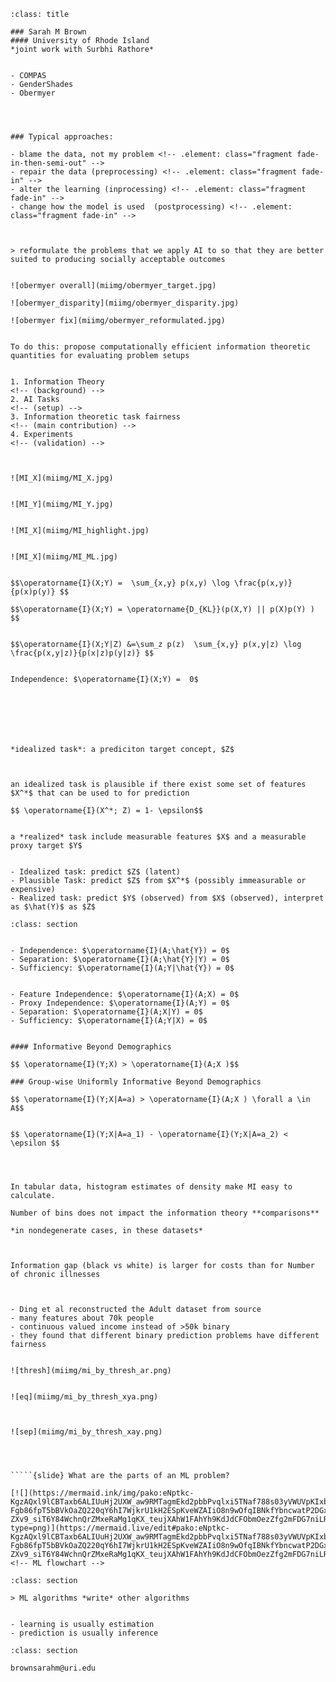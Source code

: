 ```{slide} Assessing Machine Learning Problems for Fairness Before Fitting"
:class: title

### Sarah M Brown
#### University of Rhode Island
*joint work with Surbhi Rathore*

```

```{slide} Why Fairness in Machine Learning?

- COMPAS
- GenderShades
- Obermyer

```



```{slide} Algorithmic Fairness Interventions



### Typical approaches:

- blame the data, not my problem <!-- .element: class="fragment fade-in-then-semi-out" -->
- repair the data (preprocessing) <!-- .element: class="fragment fade-in" -->
- alter the learning (inprocessing) <!-- .element: class="fragment fade-in" -->
- change how the model is used  (postprocessing) <!-- .element: class="fragment fade-in" -->


```

```{slide} An Alternative Proposal 

> reformulate the problems that we apply AI to so that they are better suited to producing socially acceptable outcomes

```


````{slide} Why reformulate?

![obermyer overall](miimg/obermyer_target.jpg)

````


````{slide} 
![obermyer_disparity](miimg/obermyer_disparity.jpg)
````


````{slide} 
![obermyer fix](miimg/obermyer_reformulated.jpg)

````


````{slide} How do we know when to reformulate?

To do this: propose computationally efficient information theoretic quantities for evaluating problem setups

````


````{slide} Agenda:

1. Information Theory
<!-- (background) -->
2. AI Tasks
<!-- (setup) -->
3. Information theoretic task fairness
<!-- (main contribution) -->
4. Experiments
<!-- (validation) -->

````


````{slide} Information Theory

````


````{slide} Information Theory

![MI_X](miimg/MI_X.jpg)

````


````{slide} Information Theory

![MI_Y](miimg/MI_Y.jpg)

````


````{slide} Information Theory

![MI_X](miimg/MI_highlight.jpg)

````


````{slide} Information Theory

![MI_X](miimg/MI_ML.jpg)

````


````{slide} Formally

$$\operatorname{I}(X;Y) =  \sum_{x,y} p(x,y) \log \frac{p(x,y)}{p(x)p(y)} $$

$$\operatorname{I}(X;Y) = \operatorname{D_{KL}}(p(X,Y) || p(X)p(Y) ) $$

````


````{slide}  Conditional MI

$$\operatorname{I}(X;Y|Z) &=\sum_z p(z)  \sum_{x,y} p(x,y|z) \log \frac{p(x,y|z)}{p(x|z)p(y|z)} $$


Independence: $\operatorname{I}(X;Y) =  0$



````


````{slide}  Tasks in AI  and ML


````


````{slide} Let's predict concept $Z$ !


*idealized task*: a prediciton target concept, $Z$

````


````{slide}  Can we even do that theoretically?


an idealized task is plausible if there exist some set of features $X^*$ that can be used to for prediction

$$ \operatorname{I}(X^*; Z) = 1- \epsilon$$

````


````{slide} But can we *really* do that?

a *realized* task include measurable features $X$ and a measurable proxy target $Y$

````


````{slide} ML Tasks

- Idealized task: predict $Z$ (latent)
- Plausible Task: predict $Z$ from $X^*$ (possibly immeasurable or expensive)
- Realized task: predict $Y$ (observed) from $X$ (observed), interpret as $\hat(Y)$ as $Z$

````


````{slide} Information Theoretic Task Fairness
:class: section

````


````{slide} Classical Fairness Criteria

- Independence: $\operatorname{I}(A;\hat{Y}) = 0$
- Separation: $\operatorname{I}(A;\hat{Y}|Y) = 0$
- Sufficiency: $\operatorname{I}(A;Y|\hat{Y}) = 0$

````


````{slide} Classical Fairness Criteria in Realized Tasks

- Feature Independence: $\operatorname{I}(A;X) = 0$
- Proxy Independence: $\operatorname{I}(A;Y) = 0$
- Separation: $\operatorname{I}(A;X|Y) = 0$
- Sufficiency: $\operatorname{I}(A;Y|X) = 0$

````


````{slide} Approximations

#### Informative Beyond Demographics

$$ \operatorname{I}(Y;X) > \operatorname{I}(A;X )$$

### Group-wise Uniformly Informative Beyond Demographics

$$ \operatorname{I}(Y;X|A=a) > \operatorname{I}(A;X ) \forall a \in A$$

````


````{slide} Equality of Information

$$ \operatorname{I}(Y;X|A=a_1) - \operatorname{I}(Y;X|A=a_2) < \epsilon $$


````





````{slide} Estimating Distributions


In tabular data, histogram estimates of density make MI easy to calculate.

Number of bins does not impact the information theory **comparisons**

*in nondegenerate cases, in these datasets*

````


````{slide} Obermeyer


Information gap (black vs white) is larger for costs than for Number of chronic illnesses


````


````{slide} Adult Reconstruction

- Ding et al reconstructed the Adult dataset from source
- many features about 70k people
- continuous valued income instead of >50k binary
- they found that different binary prediction problems have different fairness

````


````{slide} Informative beyond Demographics?

![thresh](miimg/mi_by_thresh_ar.png)

````


````{slide} Equality of Information?

![eq](miimg/mi_by_thresh_xya.png)

````


````{slide} Separation ?


![sep](miimg/mi_by_thresh_xay.png)




`````{slide} What are the parts of an ML problem? 

[![](https://mermaid.ink/img/pako:eNptkc-KgzAQxl9lCBTaxb6ALIUuHj2UXW_aw9RMTagmEkd2pbbPvqlxi5TNaf788s03yVWUVpKIxbm236VCx5B-Fgb86fpT5bBVkOaZQ220qY6hI7WjkrU1kH2ESpKveWZAIiO8n9wOfqIBNkfYbncwatP2DGxH2Oc1oZtQrCvrNKtmFt4H1vbs4W4EVnmLDhtict3MkJEv_rI8o47_s_e3SsLen2eW3t5encEIh3XrSOpwGas6mNtAUDkszI0wKPSqC36SHR6yT6NzxMpPeuh3LZX6PPhBobFa-ZXv9_siT6Y84WchnQrZMxeRaMg1qKX_teujXAhW1FAhYh9KdJdCFObmOezZfg2mFDG7niLRt35_SjT6d2tEfMa6o9svzpKkwQ?type=png)](https://mermaid.live/edit#pako:eNptkc-KgzAQxl9lCBTaxb6ALIUuHj2UXW_aw9RMTagmEkd2pbbPvqlxi5TNaf788s03yVWUVpKIxbm236VCx5B-Fgb86fpT5bBVkOaZQ220qY6hI7WjkrU1kH2ESpKveWZAIiO8n9wOfqIBNkfYbncwatP2DGxH2Oc1oZtQrCvrNKtmFt4H1vbs4W4EVnmLDhtict3MkJEv_rI8o47_s_e3SsLen2eW3t5encEIh3XrSOpwGas6mNtAUDkszI0wKPSqC36SHR6yT6NzxMpPeuh3LZX6PPhBobFa-ZXv9_siT6Y84WchnQrZMxeRaMg1qKX_teujXAhW1FAhYh9KdJdCFObmOezZfg2mFDG7niLRt35_SjT6d2tEfMa6o9svzpKkwQ)
<!-- ML flowchart -->
`````


```{slide} 
:class: section

> ML algorithms *write* other algorithms

```


````{slide} In other words

- learning is usually estimation
- prediction is usually inference
````







````{slide} Questions?
:class: section

brownsarahm@uri.edu
````



<!-- extra -->



<!-- 

`````{slide} Emphasize Evaluation
:class: strategy

```{panels}
in Instruction
^^^
- Frame evaluation as competing goals
````


````{slide} 
in Assignments
^^^
- Always require more than one metric
- Disaggregate by group in social data

```

```{note}

Evaluation allows students to think about problems more deeply.

Fairness issues "discovered" in ML through eval

It helps monitor, considering broader impact
```

````` -->